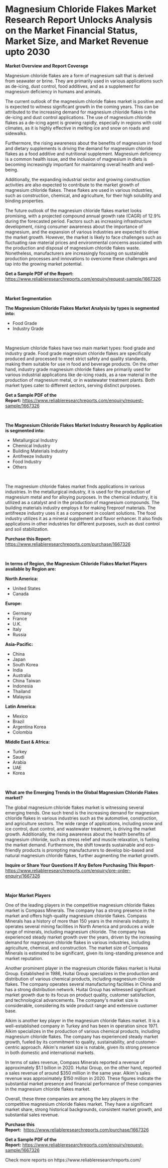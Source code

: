 <p><h1>Magnesium Chloride Flakes Market Research Report Unlocks Analysis on the Market Financial Status, Market Size, and Market Revenue upto 2030</h1></p><p><strong>Market Overview and Report Coverage</strong></p>
<p><p>Magnesium chloride flakes are a form of magnesium salt that is derived from seawater or brine. They are primarily used in various applications such as de-icing, dust control, food additives, and as a supplement for magnesium deficiency in humans and animals.</p><p>The current outlook of the magnesium chloride flakes market is positive and is expected to witness significant growth in the coming years. This can be attributed to the increasing demand for magnesium chloride flakes in the de-icing and dust control applications. The use of magnesium chloride flakes as a de-icing agent is growing rapidly, especially in regions with cold climates, as it is highly effective in melting ice and snow on roads and sidewalks.</p><p>Furthermore, the rising awareness about the benefits of magnesium in food and dietary supplements is driving the demand for magnesium chloride flakes as a food additive and nutritional supplement. Magnesium deficiency is a common health issue, and the inclusion of magnesium in diets is becoming increasingly important for maintaining overall health and well-being.</p><p>Additionally, the expanding industrial sector and growing construction activities are also expected to contribute to the market growth of magnesium chloride flakes. These flakes are used in various industries, such as construction, chemical, and agriculture, for their high solubility and binding properties.</p><p>The future outlook of the magnesium chloride flakes market looks promising, with a projected compound annual growth rate (CAGR) of 12.9% during the forecasted period. Factors such as increasing infrastructure development, rising consumer awareness about the importance of magnesium, and the expansion of various industries are expected to drive the market growth. However, the market is likely to face challenges such as fluctuating raw material prices and environmental concerns associated with the production and disposal of magnesium chloride flakes waste. Nonetheless, manufacturers are increasingly focusing on sustainable production processes and innovations to overcome these challenges and tap into the growing market potential.</p></p>
<p><strong>Get a Sample PDF of the Report:</strong> <a href="https://www.reliableresearchreports.com/enquiry/request-sample/1667326">https://www.reliableresearchreports.com/enquiry/request-sample/1667326</a></p>
<p>&nbsp;</p>
<p><strong>Market Segmentation</strong></p>
<p><strong>The Magnesium Chloride Flakes Market Analysis by types is segmented into:</strong></p>
<p><ul><li>Food Grade</li><li>Industry Grade</li></ul></p>
<p>&nbsp;</p>
<p><p>Magnesium chloride flakes have two main market types: food grade and industry grade. Food grade magnesium chloride flakes are specifically produced and processed to meet strict safety and quality standards, making them suitable for use in food and beverage products. On the other hand, industry grade magnesium chloride flakes are primarily used for various industrial applications like de-icing roads, as a raw material in the production of magnesium metal, or in wastewater treatment plants. Both market types cater to different sectors, serving distinct purposes.</p></p>
<p><strong>Get a Sample PDF of the Report:</strong>&nbsp;<a href="https://www.reliableresearchreports.com/enquiry/request-sample/1667326">https://www.reliableresearchreports.com/enquiry/request-sample/1667326</a></p>
<p>&nbsp;</p>
<p><strong>The Magnesium Chloride Flakes Market Industry Research by Application is segmented into:</strong></p>
<p><ul><li>Metallurgical Industry</li><li>Chemical Industry</li><li>Building Materials Industry</li><li>Antifreeze Industry</li><li>Food Industry</li><li>Others</li></ul></p>
<p>&nbsp;</p>
<p><p>The magnesium chloride flakes market finds applications in various industries. In the metallurgical industry, it is used for the production of magnesium metal and for alloying purposes. In the chemical industry, it is utilized as a catalyst and in the production of magnesium compounds. The building materials industry employs it for making fireproof materials. The antifreeze industry uses it as a component in coolant solutions. The food industry utilizes it as a mineral supplement and flavor enhancer. It also finds applications in other industries for different purposes, such as dust control and soil stabilization.</p></p>
<p><strong>Purchase this Report:</strong>&nbsp; <a href="https://www.reliableresearchreports.com/purchase/1667326">https://www.reliableresearchreports.com/purchase/1667326</a></p>
<p>&nbsp;</p>
<p><strong>In terms of Region, the Magnesium Chloride Flakes Market Players available by Region are:</strong></p>
<p>
    <p> <strong> North America: </strong>
        <ul>
            <li>United States</li>
            <li>Canada</li>
        </ul>
        </p> 
    <p> <strong> Europe: </strong>
        <ul>
            <li>Germany</li>
            <li>France</li>
            <li>U.K.</li>
            <li>Italy</li>
            <li>Russia</li>
        </ul>
        </p> 
    <p> <strong> Asia-Pacific: </strong>
        <ul>
            <li>China</li>
            <li>Japan</li>
            <li>South Korea</li>
            <li>India</li>
            <li>Australia</li>
            <li>China Taiwan</li>
            <li>Indonesia</li>
            <li>Thailand</li>
            <li>Malaysia</li>
        </ul>
        </p> 
    <p> <strong> Latin America: </strong>
        <ul>
            <li>Mexico</li>
            <li>Brazil</li>
            <li>Argentina Korea</li>
            <li>Colombia</li>
        </ul>
        </p> 
    <p> <strong> Middle East & Africa: </strong>
        <ul>
            <li>Turkey</li>
            <li>Saudi</li>
            <li>Arabia</li>
            <li>UAE</li>
            <li>Korea</li>
        </ul>
    </p>
    </p>
<p>&nbsp;</p>
<p><strong>What are the Emerging Trends in the Global Magnesium Chloride Flakes market?</strong></p>
<p><p>The global magnesium chloride flakes market is witnessing several emerging trends. One such trend is the increasing demand for magnesium chloride flakes in various industries such as the automotive, construction, and agriculture sectors. The wide range of applications, including snow and ice control, dust control, and wastewater treatment, is driving the market growth. Additionally, the rising awareness about the health benefits of magnesium chloride, such as stress relief and muscle relaxation, is fueling the market demand. Furthermore, the shift towards sustainable and eco-friendly products is prompting manufacturers to develop bio-based and natural magnesium chloride flakes, further augmenting the market growth.</p></p>
<p><strong>Inquire or Share Your Questions If Any Before Purchasing This Report</strong>- <a href="https://www.reliableresearchreports.com/enquiry/pre-order-enquiry/1667326">https://www.reliableresearchreports.com/enquiry/pre-order-enquiry/1667326</a></p>
<p>&nbsp;</p>
<p><strong>Major Market Players</strong></p>
<p><p>One of the leading players in the competitive magnesium chloride flakes market is Compass Minerals. The company has a strong presence in the market and offers high-quality magnesium chloride flakes. Compass Minerals has a history of more than 150 years in the minerals industry. It operates several mining facilities in North America and produces a wide range of minerals, including magnesium chloride. The company has experienced steady market growth over the years, driven by the increasing demand for magnesium chloride flakes in various industries, including agriculture, chemical, and construction. The market size of Compass Minerals is estimated to be significant, given its long-standing presence and market reputation.</p><p>Another prominent player in the magnesium chloride flakes market is Huitai Group. Established in 1986, Huitai Group specializes in the production and distribution of various chemical products, including magnesium chloride flakes. The company operates several manufacturing facilities in China and has a strong distribution network. Huitai Group has witnessed significant market growth due to its focus on product quality, customer satisfaction, and technological advancements. The company's market size is considerable, considering its wide product range and extensive customer base.</p><p>Alkim is another key player in the magnesium chloride flakes market. It is a well-established company in Turkey and has been in operation since 1971. Alkim specializes in the production of various chemical products, including magnesium chloride flakes. The company has experienced steady market growth, fueled by its commitment to quality, sustainability, and customer-centric approach. Alkim's market size is notable, given its strong presence in both domestic and international markets.</p><p>In terms of sales revenue, Compass Minerals reported a revenue of approximately $1.1 billion in 2020. Huitai Group, on the other hand, reported a sales revenue of around $350 million in the same year. Alkim's sales revenue was approximately $150 million in 2020. These figures indicate the substantial market presence and financial performance of these companies in the magnesium chloride flakes market.</p><p>Overall, these three companies are among the key players in the competitive magnesium chloride flakes market. They have a significant market share, strong historical backgrounds, consistent market growth, and substantial sales revenue.</p></p>
<p><strong>Purchase this Report:</strong>&nbsp;&nbsp;<a href="https://www.reliableresearchreports.com/purchase/1667326">https://www.reliableresearchreports.com/purchase/1667326</a></p>
<p></p>
<p><strong>Get a Sample PDF of the Report:</strong>&nbsp;<a href="https://www.reliableresearchreports.com/enquiry/request-sample/1667326">https://www.reliableresearchreports.com/enquiry/request-sample/1667326</a></p>
<p>Check more reports on https://www.reliableresearchreports.com/</p>